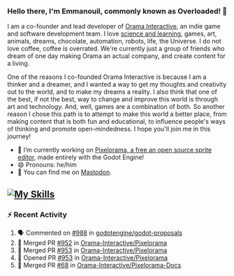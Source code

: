 ### Hello there, I'm Emmanouil, commonly known as Overloaded! 👋
I am a co-founder and lead developer of [Orama Interactive](https://www.oramainteractive.com/), an indie game and software development team. I love [science and learning](https://github.com/OverloadedOrama/KnowledgeBase), games, art, animals, dreams, chocolate, automation, robots, life, the Universe. I do not love coffee, coffee is overrated. We're currently just a group of friends who dream of one day making Orama an actual company, and create content for a living.

One of the reasons I co-founded Orama Interactive is because I am a thinker and a dreamer, and I wanted a way to get my thoughts and creativity out to the world, and to make my dreams a reality. I also think that one of the best, if not the best, way to change and improve this world is through art and technology. And, well, games are a combination of both. So another reason I chose this path is to attempt to make this world a better place, from making content that is both fun and educational, to influence people's ways of thinking and promote open-mindedness. I hope you'll join me in this journey!

- 🔭 I’m currently working on [Pixelorama, a free an open source sprite editor](https://github.com/Orama-Interactive/Pixelorama), made entirely with the Godot Engine!
- 😄 Pronouns: he/him
- 🐘 You can find me on <a rel="me" href="https://mastodon.social/@Overloaded">Mastodon</a>.

[![My Skills](https://skillicons.dev/icons?i=godot,py,cpp,cs,git,linux,html)](https://skillicons.dev)
---

### :zap: Recent Activity

<!--START_SECTION:activity-->
1. 🗣 Commented on [#988](https://github.com/godotengine/godot-proposals/issues/988#issuecomment-1841068584) in [godotengine/godot-proposals](https://github.com/godotengine/godot-proposals)
2. 🎉 Merged PR [#952](https://github.com/Orama-Interactive/Pixelorama/pull/952) in [Orama-Interactive/Pixelorama](https://github.com/Orama-Interactive/Pixelorama)
3. 🎉 Merged PR [#953](https://github.com/Orama-Interactive/Pixelorama/pull/953) in [Orama-Interactive/Pixelorama](https://github.com/Orama-Interactive/Pixelorama)
4. 💪 Opened PR [#953](https://github.com/Orama-Interactive/Pixelorama/pull/953) in [Orama-Interactive/Pixelorama](https://github.com/Orama-Interactive/Pixelorama)
5. 🎉 Merged PR [#68](https://github.com/Orama-Interactive/Pixelorama-Docs/pull/68) in [Orama-Interactive/Pixelorama-Docs](https://github.com/Orama-Interactive/Pixelorama-Docs)
<!--END_SECTION:activity-->

<!--
**OverloadedOrama/OverloadedOrama** is a ✨ _special_ ✨ repository because its `README.md` (this file) appears on your GitHub profile.

Here are some ideas to get you started:

- 👯 I’m looking to collaborate on ...
- 🤔 I’m looking for help with ...
- 💬 Ask me about ...
- 📫 How to reach me: ...
- ⚡ Fun fact: ...
-->
